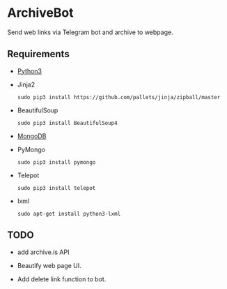 ArchiveBot
==========

Send web links via Telegram bot and archive to webpage.

Requirements
------------

-	[Python3](https://www.python.org/downloads/)
-	Jinja2

	```
	sudo pip3 install https://github.com/pallets/jinja/zipball/master
	```

-	BeautifulSoup

	```
	sudo pip3 install BeautifulSoup4
	```

-	[MongoDB](https://www.mongodb.com/download-center?jmp=nav#community)

-	PyMongo

	```
	sudo pip3 install pymongo
	```

-	Telepot

	```
	sudo pip3 install telepot
	```

-	lxml

	```
	sudo apt-get install python3-lxml
	```

TODO
----

-	add archive.is API

-	Beautify web page UI.

-	Add delete link function to bot.

